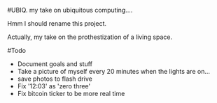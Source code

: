 #UBIQ.
my take on ubiquitous computing....

Hmm I should rename this project.

Actually, my take on the prothestization of a living space.


#Todo
- Document goals and stuff
- Take a picture of myself every 20 minutes when the lights are on...
-	save photos to flash drive
- Fix '12:03' as 'zero three'
- Fix bitcoin ticker to be more real time

